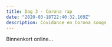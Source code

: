```yaml
---
title: Dag 3 - Corona rap
date: "2020-03-18T22:40:32.169Z"
description: Covidance en Corona songs
---
```


Binnenkort online...